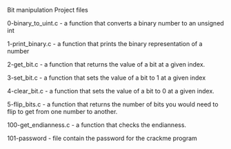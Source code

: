 Bit manipulation Project files

0-binary_to_uint.c - a function that converts a binary number to an unsigned int

1-print_binary.c - a function that prints the binary representation of a number

2-get_bit.c -  a function that returns the value of a bit at a given index.

3-set_bit.c -  a function that sets the value of a bit to 1 at a given index

4-clear_bit.c - a function that sets the value of a bit to 0 at a given index.

5-flip_bits.c - a function that returns the number of bits you would need to flip to get from one number to another.

100-get_endianness.c - a function that checks the endianness.

101-password - file contain the password for the crackme program
